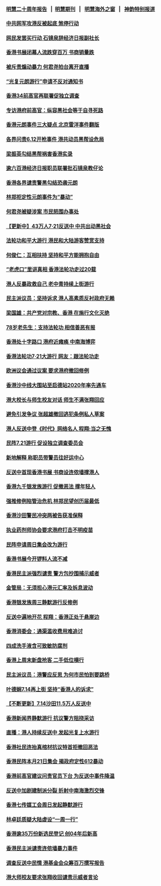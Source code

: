 #### [明慧二十周年报告](https://github.com/gfw-breaker/mh-reports/blob/master/README.md?t=07240741) &nbsp;&nbsp;|&nbsp;&nbsp;[明慧期刊](https://github.com/gfw-breaker/mh-qikan) &nbsp;&nbsp;|&nbsp;&nbsp; [明慧海外之窗](https://github.com/gfw-breaker/mh-news/blob/master/README.md?t=07240741) &nbsp;&nbsp;|&nbsp;&nbsp; [神韵特别报道](https://github.com/gfw-breaker/mh-news/blob/master/shenyun.md?t=07240741) 

#### [中共网军攻港反被起底 煞停行动](../pages/nsc415/n11405435.md?t=07240741) 

#### [网民发罢买行动 石镜泉辞经济日报副社长](../pages/nsc415/n11405286.md?t=07240741) 

#### [香港书展闭幕人流跌穿百万 书商销量跌](../pages/nsc415/n11405291.md?t=07240741) 

#### [被斥责煽动暴力 何君尧拍台离开直播](../pages/nsc415/n11405280.md?t=07240741) 

#### [“光复元朗游行”申请不反对通知书](../pages/nsc415/n11405240.md?t=07240741) 

#### [香港34前高官再联署促独立调查](../pages/nsc415/n11405249.md?t=07240741) 

#### [专访港府前高官：纵容黑社会等于自寻死路](../pages/nsc415/n11405222.md?t=07240741) 

#### [香港元朗事件三大疑点 北京雷洋事件翻版](../pages/nsc415/n11403965.md?t=07240741) 

#### [各界问责6.12开枪事件 港共动员黑帮设危局](../pages/nsc415/n11403252.md?t=07240741) 

#### [梁振英勾结黑帮祸害香港实录](../pages/nsc415/n11402942.md?t=07240741) 

#### [逾六百港经济日报职员联署批石镜泉教仔论](../pages/nsc415/n11403025.md?t=07240741) 

#### [香港各界谴责警黑勾结恐袭元朗](../pages/nsc415/n11403006.md?t=07240741) 

#### [林郑拒定性元朗事件为“暴动”](../pages/nsc415/n11402976.md?t=07240741) 

#### [何君尧被疑涉案 市民怒围办事处](../pages/nsc415/n11402948.md?t=07240741) 

#### [【更新中】43万人7·21反送中 中共出动黑社会](../pages/nsc415/n11399023.md?t=07240741) 

#### [法轮功和平大游行 港民和大陆游客赞赏支持](../pages/nsc415/n11399598.md?t=07240741) 

#### [何俊仁：互相扶持 坚持和平方能拥抱自由](../pages/nsc415/n11399136.md?t=07240741) 

#### [“老虎口”里讲真相 香港法轮功走过20载](../pages/nsc415/n11399927.md?t=07240741) 

#### [港人反暴政救自己 老中青持续上街游行](../pages/nsc415/n11399627.md?t=07240741) 

#### [民主派议员：坚持诉求 港人高素质反衬政府无赖](../pages/nsc415/n11399323.md?t=07240741) 

#### [梁国雄：共产党对宗教、香港 在施行文化灭绝](../pages/nsc415/n11399160.md?t=07240741) 

#### [78岁老先生：支持法轮功 相信善恶有报](../pages/nsc415/n11399292.md?t=07240741) 

#### [香港处十字路口 港府近瘫痪 中南海博弈](../pages/nsc415/n11398548.md?t=07240741) 

#### [香港法轮功7·21大游行 网友：跟法轮功走](../pages/nsc415/n11398406.md?t=07240741) 

#### [欧洲议会通过议案 要求港府撤回修例](../pages/nsc415/n11394258.md?t=07240741) 

#### [香港沙中线大围站至启德站2020年率先通车](../pages/nsc415/n11394268.md?t=07240741) 

#### [港大校长与师生校友对话 师生不满张翔回应](../pages/nsc415/n11394242.md?t=07240741) 

#### [避免引发争议 张超雄撤回逃犯条例私人草案](../pages/nsc415/n11394230.md?t=07240741) 

#### [港人反送中登《时代》网络名人 程翔:当之无愧](../pages/nsc415/n11391516.md?t=07240741) 

#### [民阵7.21游行 促设独立调查委员会](../pages/nsc415/n11391499.md?t=07240741) 

#### [新地解释 称职员带警员往好运中心](../pages/nsc415/n11391483.md?t=07240741) 

#### [反送中首现香港书展 书商设连侬墙撑港人](../pages/nsc415/n11391386.md?t=07240741) 

#### [香港九千银发族游行 促撤恶法 撑年轻人](../pages/nsc415/n11391448.md?t=07240741) 

#### [强推修例陷管治危机 林郑民望创历届最低](../pages/nsc415/n11389214.md?t=07240741) 

#### [香港沙田警民冲突两被告获准保释](../pages/nsc415/n11389321.md?t=07240741) 

#### [执业药剂师协会要求港府打击不明疫苗](../pages/nsc415/n11389313.md?t=07240741) 

#### [民阵申请周日集会改为游行](../pages/nsc415/n11389284.md?t=07240741) 

#### [香港书展今开锣料人流不减](../pages/nsc415/n11389281.md?t=07240741) 

#### [香港民主派强烈谴责 警方包抄围捕示威者](../pages/nsc415/n11386764.md?t=07240741) 

#### [金管局：无须担心港元汇率及拆息波动](../pages/nsc415/n11386838.md?t=07240741) 

#### [香港银发族周三静默游行反修例](../pages/nsc415/n11386834.md?t=07240741) 

#### [反送中遍地开花 程翔：香港正处于悬崖边](../pages/nsc415/n11386740.md?t=07240741) 

#### [香港消委会：通渠滥收费用难追讨](../pages/nsc415/n11386817.md?t=07240741) 

#### [四成洗手液含可致敏防腐剂](../pages/nsc415/n11386785.md?t=07240741) 

#### [香港上周末新盘抢客 二手低位横行](../pages/nsc415/n11384862.md?t=07240741) 

#### [民主派议员：港警应反思 为何市民怕到要跳桥](../pages/nsc415/n11383938.md?t=07240741) 

#### [叶德娴7.14再上街 坚持“香港人的诉求”](../pages/nsc415/n11383931.md?t=07240741) 

#### [【不断更新】7.14沙田11.5万人反送中](../pages/nsc415/n11383655.md?t=07240741) 

#### [香港新闻界静默游行 抗议警方阻挠采访](../pages/nsc415/n11383634.md?t=07240741) 

#### [直播：港人持续反送中 发起光复上水游行](../pages/nsc415/n11382577.md?t=07240741) 

#### [香港社民连抬真棺材抗议特首拒撤回恶法](../pages/nsc415/n11380988.md?t=07240741) 

#### [香港民阵本月21日集会 揭政府定性612暴动](../pages/nsc415/n11380922.md?t=07240741) 

#### [香港前高官建议问责官员下台 为反送中事件降温](../pages/nsc415/n11380909.md?t=07240741) 

#### [反送中加剧建制派分裂 折射中南海激烈交锋](../pages/nsc415/n11379563.md?t=07240741) 

#### [香港七传媒工会周日发起静默游行](../pages/nsc415/n11379663.md?t=07240741) 

#### [林卓廷质疑大陆虚设“一周一行”](../pages/nsc415/n11379636.md?t=07240741) 

#### [香港逾35万份新选民登记 创04年后新高](../pages/nsc415/n11379644.md?t=07240741) 

#### [香港民主派谴责连侬墙暴力事件](../pages/nsc415/n11379585.md?t=07240741) 

#### [调查反送中民情 港基金会众筹百万撰写报告](../pages/nsc415/n11377136.md?t=07240741) 

#### [港大师校友要求张翔收回谴责示威者言论](../pages/nsc415/n11377186.md?t=07240741) 

